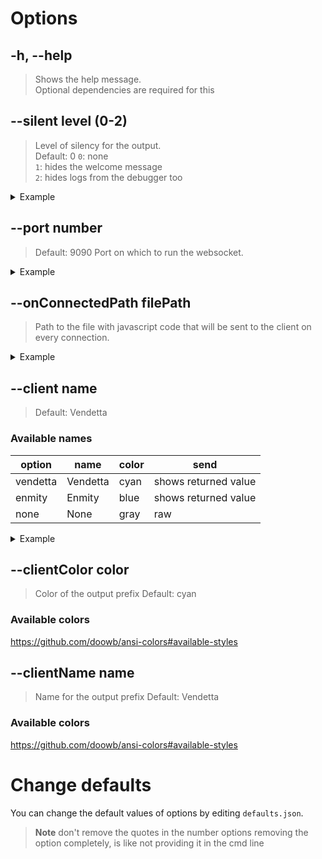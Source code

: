 # Options

## -h, --help
> Shows the help message. <br/>
> Optional dependencies are required for this

## --silent __level__ (0-2)
> Level of silency for the output. <br/>
> Default: 0
> `0`: none<br/>
> `1`: hides the welcome message <br/>
> `2`: hides logs from the debugger too <br/>
<details> 

<summary> Example </summary>

`node . --silent=1`

</details>

## --port __number__
> Default: 9090
> Port on which to run the websocket.
<details> 

<summary> Example </summary>

`node . --port=6969`

</details>

## --onConnectedPath __filePath__
> Path to the file with javascript code that will be sent to the client on every connection.
<details> 

<summary> Example </summary>

`node . --onConnectedPath="~/test.js"`<br/>
```js
// ~/test.js
console.log("hai")
```

</details>

## --client __name__
> Default: Vendetta

### Available names
|  option  |   name   | color |         send         |
| -------- | -------- | ----- | -------------------- |
| vendetta | Vendetta | cyan  | shows returned value |
| enmity   | Enmity   | blue  | shows returned value |
| none     | None     | gray  | raw                  |
<details> 

<summary> Example </summary>

`node . --client="enmity"`<br/>

</details>

## --clientColor __color__
> Color of the output prefix
> Default: cyan
### Available colors
https://github.com/doowb/ansi-colors#available-styles

## --clientName __name__
> Name for the output prefix
> Default: Vendetta
### Available colors
https://github.com/doowb/ansi-colors#available-styles

# Change defaults
You can change the default values of options by editing `defaults.json`.
> **Note**
> don't remove the quotes in the number options
> removing the option completely, is like not providing it in the cmd line
